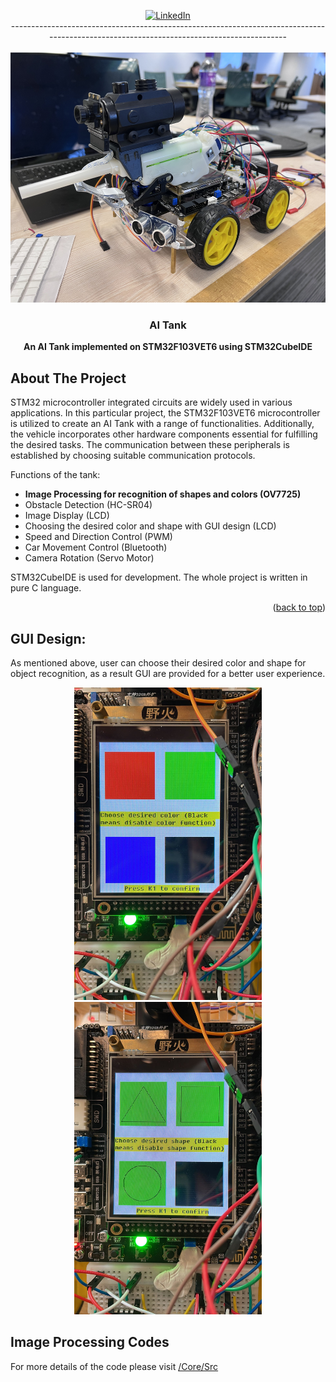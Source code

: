 <a name="readme-top"></a>

<div align="center">
  <a href="https://www.linkedin.com/in/lucas-chan-578039267">
    <img src="https://img.shields.io/badge/LINKEDIN-Lucas_Chan-blue?logo=linkedin" alt="LinkedIn">
  </a>
<div>-----------------------------------------------------------------------------------------------------------------------------------------</div>
</div>



<!-- Project Logo and brief intro -->
<br />
<div align="center">
  <a href="https://github.com/LConann/AI-Tank">
    <img src="Image/CarDesign.jpg" alt="CarDesign" width="600" height="400">
  </a>

  <h3 align="center">AI Tank</h3>

  <p align="center">
    <b>An AI Tank implemented on STM32F103VET6 using STM32CubeIDE</b>
  </p>
</div>

## About The Project
STM32 microcontroller integrated circuits are widely used in various applications. In this particular project, the STM32F103VET6 microcontroller is utilized to create an AI Tank with a range of functionalities. Additionally, the vehicle incorporates other hardware components essential for fulfilling the desired tasks. The communication between these peripherals is established by choosing suitable communication protocols.

Functions of the tank:
* **Image Processing for recognition of shapes and colors (OV7725)**
* Obstacle Detection (HC-SR04)
* Image Display (LCD)
* Choosing the desired color and shape with GUI design (LCD)
* Speed and Direction Control (PWM)
* Car Movement Control (Bluetooth)
* Camera Rotation (Servo Motor)

STM32CubeIDE is used for development. The whole project is written in pure C language. 

<p align="right">(<a href="#readme-top">back to top</a>)</p>
           
## GUI Design:
As mentioned above, user can choose their desired color and shape for object recognition, as a result GUI are provided for a better user experience. 

<div align="center">
	<img src="Image/ColorGUI.JPG" width="300" height="500">
	<img src="Image/ShapeGUI.JPG" width="300" height="500">
</div>

## Image Processing Codes
<div>	
	For more details of the code please visit <a href="/Core/Src"><span>/Core/Src</span></a>  
</div>

[linkedin-shield]: https://img.shields.io/badge/-LinkedIn-black.svg?style=for-the-badge&logo=linkedin&colorB=555
[linkedin-url]: https://www.linkedin.com/in/lucas-chan-578039267
